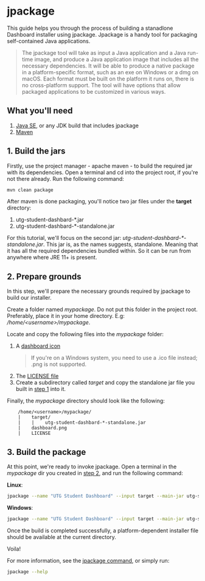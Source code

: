 # jpackage

This guide helps you through the process of building a stanadlone Dashboard installer using jpackage. Jpackage is a handy tool for packaging self-contained Java applications.

> The jpackage tool will take as input a Java application and a Java run-time image, and produce a Java application image that includes all the necessary dependencies. It will be able to produce a native package in a platform-specific format, such as an exe on Windows or a dmg on macOS. Each format must be built on the platform it runs on, there is no cross-platform support. The tool will have options that allow packaged applications to be customized in various ways.

## What you'll need

1. [Java SE](https://www.oracle.com/java/technologies/downloads/), or any JDK build that includes jpackage
2. [Maven](https://maven.apache.org/download.cgi)

## 1. Build the jars

Firstly, use the project manager - apache maven - to build the required jar with its dependencies. Open a terminal and cd into the project root, if you're not there already. Run the following command:

```bash
mvn clean package
```

After maven is done packaging, you'll notice two jar files under the **target** directory:

1. utg-student-dashbard-*.jar
2. utg-student-dashbard-*-standalone.jar

For this tutorial, we'll focus on the second jar: _utg-student-dashbard-*-standalone.jar_. This jar is, as the names suggests, standalone. Meaning that it has all the required dependencies bundled within. So it can be run from anywhere where JRE 11+ is present.

## 2. Prepare grounds

In this step, we'll prepare the necessary grounds required by jpackage to build our installer.

Create a folder named _mypackage_. Do not put this folder in the project root. Preferably, place it in your home directory. E.g: _/home/&lt;username&gt;/mypackage_.

Locate and copy the following files into the _mypackage_ folder:

1. A [dashboard icon](../../src/main/resources/icons/dashboard.png)
    > If you're on a Windows system, you need to use a .ico file instead; .png is not supported.
2. The [LICENSE file](../../LICENSE)
3. Create a subdirectory called _target_ and copy the standalone jar file you built in [step 1](#1-build-the-jars) into it.

Finally, the _mypackage_ directory should look like the following:

```
    /home/<username>/mypackage/
    |    target/
    |    |    utg-student-dashbard-*-standalone.jar
    |    dashboard.png
    |    LICENSE
```

## 3. Build the package

At this point, we're ready to invoke jpackage. Open a terminal in the _mypackage_ dir you created in [step 2](2-prepare-grounds), and run the following command:

**Linux**:

```bash
jpackage --name "UTG Student Dashboard" --input target --main-jar utg-student-dashboard-<version>-standalone.jar  --icon dashboard.png --type deb --app-version <version> --description "A Flexible and Elegant student management system for the University of The Gambia" --copyright "(c) 2021 Muhammed W. Drammeh. All rights reserved." --linux-deb-maintainer "Muhammed W. Drammeh <md21712494@utg.edu.gm>" --license-file LICENSE --verbose
```

**Windows**:

```bash
jpackage --name "UTG Student Dashboard" --input target --main-jar utg-student-dashboard-<version>-standalone.jar  --icon dashboard.ico --type exe --app-version <version> --description "A Flexible and Elegant student management system for the University of The Gambia" --copyright "(c) 2021 Muhammed W. Drammeh. All rights reserved." --license-file LICENSE --vendor "Muhammed W. Drammeh" --win-menu --win-menu-group "." --win-shortcut --verbose
```

Once the build is completed successfully, a platform-dependent installer file should be available at the current directory.

Voila!

For more information, see the [jpackage command](https://docs.oracle.com/en/java/javase/14/docs/specs/man/jpackage.html#description), or simply run:

```bash
jpackage --help
```
